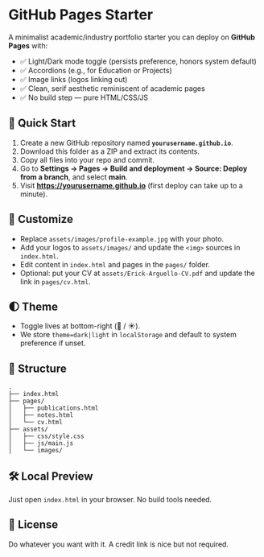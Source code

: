 # GitHub Pages Starter

A minimalist academic/industry portfolio starter you can deploy on **GitHub Pages** with:
- ✅ Light/Dark mode toggle (persists preference, honors system default)
- ✅ Accordions (e.g., for Education or Projects)
- ✅ Image links (logos linking out)
- ✅ Clean, serif aesthetic reminiscent of academic pages
- ✅ No build step — pure HTML/CSS/JS

## 🚀 Quick Start

1. Create a new GitHub repository named **`yourusername.github.io`**.
2. Download this folder as a ZIP and extract its contents.
3. Copy all files into your repo and commit.
4. Go to **Settings → Pages → Build and deployment → Source: Deploy from a branch**, and select **main**.
5. Visit **https://yourusername.github.io** (first deploy can take up to a minute).

## 🧩 Customize
- Replace `assets/images/profile-example.jpg` with your photo.
- Add your logos to `assets/images/` and update the `<img>` sources in `index.html`.
- Edit content in `index.html` and pages in the `pages/` folder.
- Optional: put your CV at `assets/Erick-Arguello-CV.pdf` and update the link in `pages/cv.html`.

## 🌓 Theme
- Toggle lives at bottom-right (🌙 / ☀️).
- We store `theme=dark|light` in `localStorage` and default to system preference if unset.

## 📁 Structure
```
.
├── index.html
├── pages/
│   ├── publications.html
│   ├── notes.html
│   └── cv.html
├── assets/
│   ├── css/style.css
│   ├── js/main.js
│   └── images/
```

## 🛠️ Local Preview
Just open `index.html` in your browser. No build tools needed.

## 📄 License
Do whatever you want with it. A credit link is nice but not required.
